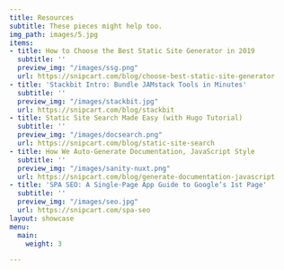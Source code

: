 ```yaml
---
title: Resources
subtitle: These pieces might help too.
img_path: images/5.jpg
items:
- title: How to Choose the Best Static Site Generator in 2019
  subtitle: ''
  preview_img: "/images/ssg.png"
  url: https://snipcart.com/blog/choose-best-static-site-generator
- title: 'Stackbit Intro: Bundle JAMstack Tools in Minutes'
  subtitle: ''
  preview_img: "/images/stackbit.jpg"
  url: https://snipcart.com/blog/stackbit
- title: Static Site Search Made Easy (with Hugo Tutorial)
  subtitle: ''
  preview_img: "/images/docsearch.png"
  url: https://snipcart.com/blog/static-site-search
- title: How We Auto-Generate Documentation, JavaScript Style
  subtitle: ''
  preview_img: "/images/sanity-nuxt.png"
  url: https://snipcart.com/blog/generate-documentation-javascript
- title: 'SPA SEO: A Single-Page App Guide to Google’s 1st Page'
  subtitle: ''
  preview_img: "/images/seo.jpg"
  url: https://snipcart.com/spa-seo
layout: showcase
menu:
  main:
    weight: 3

---
```

